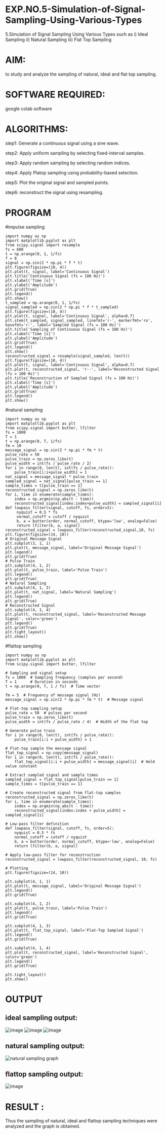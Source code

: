 # EXP.NO.5-Simulation-of-Signal-Sampling-Using-Various-Types
5.Simulation of Signal Sampling Using Various Types such as
    i) Ideal Sampling
    ii) Natural Sampling
    iii) Flat Top Sampling

# AIM: 
to study and analyze the sampling of natural, ideal and flat top sampling.

# SOFTWARE REQUIRED: 
google colab software

# ALGORITHMS:
step1: Generate a continuous signal using a sine wave.

step2: Apply uniform sampling by selecting fixed-interval samples.

step3: Apply random sampling by selecting random indices.

step4: Apply Platop sampling using probability-based selection.

step5: Plot the original signal and sampled points.

step6: reconstruct the signal using resampling.



# PROGRAM
#impulse sampling
```
import numpy as np
import matplotlib.pyplot as plt
from scipy.signal import resample
fs = 600
t = np.arange(0, 1, 1/fs) 
f = 8
signal = np.sin(2 * np.pi * f * t)
plt.figure(figsize=(10, 4))
plt.plot(t, signal, label='Continuous Signal')
plt.title('Continuous Signal (fs = 100 Hz)')
plt.xlabel('Time [s]')
plt.ylabel('Amplitude')
plt.grid(True)
plt.legend()
plt.show()
t_sampled = np.arange(0, 1, 1/fs)
signal_sampled = np.sin(2 * np.pi * f * t_sampled)
plt.figure(figsize=(10, 4))
plt.plot(t, signal, label='Continuous Signal', alpha=0.7)
plt.stem(t_sampled, signal_sampled, linefmt='r-', markerfmt='ro', basefmt='r-', label='Sampled Signal (fs = 100 Hz)')
plt.title('Sampling of Continuous Signal (fs = 100 Hz)')
plt.xlabel('Time [s]')
plt.ylabel('Amplitude')
plt.grid(True)
plt.legend()
plt.show()
reconstructed_signal = resample(signal_sampled, len(t))
plt.figure(figsize=(10, 4))
plt.plot(t, signal, label='Continuous Signal', alpha=0.7)
plt.plot(t, reconstructed_signal, 'r--', label='Reconstructed Signal (fs = 100 Hz)')
plt.title('Reconstruction of Sampled Signal (fs = 100 Hz)')
plt.xlabel('Time [s]')
plt.ylabel('Amplitude')
plt.grid(True)
plt.legend()
plt.show()
```

#natural sampling
```
import numpy as np
import matplotlib.pyplot as plt
from scipy.signal import butter, lfilter
fs = 1000 
T = 1  
t = np.arange(0, T, 1/fs)  
fm = 10
message_signal = np.sin(2 * np.pi * fm * t)
pulse_rate = 50  
pulse_train = np.zeros_like(t)
pulse_width = int(fs / pulse_rate / 2)
for i in range(0, len(t), int(fs / pulse_rate)):
    pulse_train[i:i+pulse_width] = 1
nat_signal = message_signal * pulse_train
sampled_signal = nat_signal[pulse_train == 1]
sample_times = t[pulse_train == 1]
reconstructed_signal = np.zeros_like(t)
for i, time in enumerate(sample_times):
    index = np.argmin(np.abs(t - time))
    reconstructed_signal[index:index+pulse_width] = sampled_signal[i]
def lowpass_filter(signal, cutoff, fs, order=5):
     nyquist = 0.5 * fs
     normal_cutoff = cutoff / nyquist
     b, a = butter(order, normal_cutoff, btype='low', analog=False)
     return lfilter(b, a, signal)
reconstructed_signal = lowpass_filter(reconstructed_signal,10, fs)
plt.figure(figsize=(14, 10))
# Original Message Signal
plt.subplot(3, 1, 1)
plt.plot(t, message_signal, label='Original Message Signal')
plt.legend()
plt.grid(True)
# Pulse Train
plt.subplot(4, 1, 2)
plt.plot(t, pulse_train, label='Pulse Train')
plt.legend()
plt.grid(True)
# Natural Sampling
plt.subplot(4, 1, 3)
plt.plot(t, nat_signal, label='Natural Sampling')
plt.legend()
plt.grid(True)
# Reconstructed Signal
plt.subplot(4, 1, 4)
plt.plot(t, reconstructed_signal, label='Reconstructed Message Signal', color='green')
plt.legend()
plt.grid(True)
plt.tight_layout()
plt.show()
```

#flattop sampling
```
import numpy as np
import matplotlib.pyplot as plt
from scipy.signal import butter, lfilter

# Sampling and signal setup
fs = 1000  # Sampling frequency (samples per second)
T = 1      # Duration in seconds
t = np.arange(0, T, 1 / fs)  # Time vector

fm = 5  # Frequency of message signal (Hz)
message_signal = np.sin(2 * np.pi * fm * t)  # Message signal

# Flat-top sampling setup
pulse_rate = 50  # pulses per second
pulse_train = np.zeros_like(t)
pulse_width = int(fs / pulse_rate / 4)  # Width of the flat top

# Generate pulse train
for i in range(0, len(t), int(fs / pulse_rate)):
    pulse_train[i:i + pulse_width] = 1

# Flat-top sample the message signal
flat_top_signal = np.copy(message_signal)
for i in range(0, len(t), int(fs / pulse_rate)):
    flat_top_signal[i:i + pulse_width] = message_signal[i]  # Hold value constant

# Extract sampled signal and sample times
sampled_signal = flat_top_signal[pulse_train == 1]
sample_times = t[pulse_train == 1]

# Create reconstructed signal from flat-top samples
reconstructed_signal = np.zeros_like(t)
for i, time in enumerate(sample_times):
    index = np.argmin(np.abs(t - time))
    reconstructed_signal[index:index + pulse_width] = sampled_signal[i]

# Low-pass filter definition
def lowpass_filter(signal, cutoff, fs, order=5):
    nyquist = 0.5 * fs
    normal_cutoff = cutoff / nyquist
    b, a = butter(order, normal_cutoff, btype='low', analog=False)
    return lfilter(b, a, signal)

# Apply low-pass filter for reconstruction
reconstructed_signal = lowpass_filter(reconstructed_signal, 10, fs)

# Plotting
plt.figure(figsize=(14, 10))

plt.subplot(4, 1, 1)
plt.plot(t, message_signal, label='Original Message Signal')
plt.legend()
plt.grid(True)

plt.subplot(4, 1, 2)
plt.plot(t, pulse_train, label='Pulse Train')
plt.legend()
plt.grid(True)

plt.subplot(4, 1, 3)
plt.plot(t, flat_top_signal, label='Flat-Top Sampled Signal')
plt.legend()
plt.grid(True)

plt.subplot(4, 1, 4)
plt.plot(t, reconstructed_signal, label='Reconstructed Signal', color='green')
plt.legend()
plt.grid(True)

plt.tight_layout()
plt.show()
```

# OUTPUT
## ideal sampling output:
![image](https://github.com/user-attachments/assets/196bacd3-abe1-4adb-a463-777e19203530)
![image](https://github.com/user-attachments/assets/ffb89739-633d-4c58-9991-8803b8120c99)
![image](https://github.com/user-attachments/assets/3d88678f-1252-4899-a9fc-745a94acc8f9)

## natural sampling output:
![natural sampling graph](https://github.com/user-attachments/assets/64eb3ec5-6c6a-4b95-b00c-6f4986bca6d9)

## flattop sampling output:
![image](https://github.com/user-attachments/assets/61d51ceb-c04f-4709-a17d-42c4aa250831)


# RESULT :


Thus the sampling of natural, ideal and flattop sampling techniques were analyzed and the graph is obtained.

